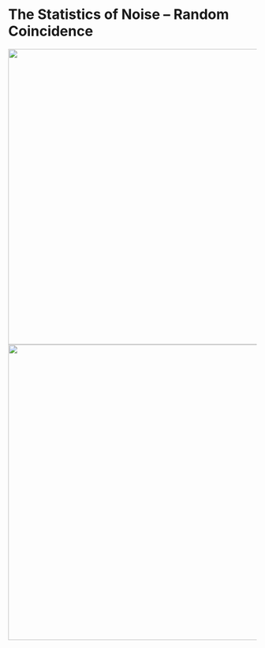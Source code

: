 # The Statistics of Noise – Random Coincidence

<img src="../articles/images/rando0.png" width="600px" height="auto">

<img src="../articles/images/rando1.png" width="600px" height="auto">
